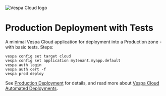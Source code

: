 <!-- Copyright Yahoo. Licensed under the terms of the Apache 2.0 license. See LICENSE in the project root. -->

![Vespa Cloud logo](https://cloud.vespa.ai/assets/logos/vespa-cloud-logo-full-black.png)

# Production Deployment with Tests

A minimal Vespa Cloud application for deployment into a Production zone - with basic tests. Steps:

```shell
vespa config set target cloud
vespa config set application mytenant.myapp.default
vespa auth login
vespa auth cert -f
vespa prod deploy
```

See [Production Deployment](https://cloud.vespa.ai/en/production-deployment) for details,
and read more about [Vespa Cloud Automated Deployments](https://cloud.vespa.ai/en/automated-deployments).
